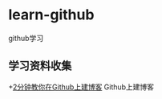 # learn-github
github学习

## 学习资料收集
+[2分钟教你在Github上建博客](https://leftstick.github.io/tech/2016/03/10/create-blog) Github上建博客
